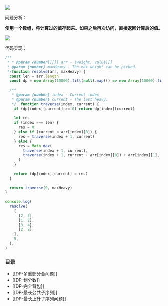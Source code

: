 
![](24.png)

问题分析：

**使用一个数组，将计算过的值存起来。如果之后再次访问，直接返回计算后的值。**

![](25.png)

代码实现：

```javascript
/**  
 * * @param {number[][]} arr - (weight, value)[]  
 * @param {number} maxHeavy - The max weight can be picked.  
 */function resolve(arr, maxHeavy) {  
  const len = arr.length  
  const dp = new Array(10000).fill(null).map(() => new Array(10000).fill(-1))  
  
  /**  
   * @param {number} index - Current index  
   * @param {number} current - The last heavy.  
   */  function traverse(index, current) {  
    if (dp[index][current] >= 0) return dp[index][current]  
  
    let res  
    if (index === len) {  
      res = 0  
    } else if (current < arr[index][0]) {  
      res = traverse(index + 1, current)  
    } else {  
      res = Math.max(  
        traverse(index + 1, current),  
        traverse(index + 1, current - arr[index][0]) + arr[index][1],  
      )  
    }  
  
    return (dp[index][current] = res)  
  }  
  
  return traverse(0, maxHeavy)  
}  
  
console.log(  
  resolve(  
    [  
      [2, 3],  
      [1, 2],  
      [3, 4],  
      [2, 2],  
    ],  
    5,  
  ),  
)
```


### 目录

- [[DP-多重部分合问题]]
- [[DP-划分数]]
- [[DP-完全背包]]
- [[DP-最长公共子序列]]
- [[DP-最长上升子序列问题]]